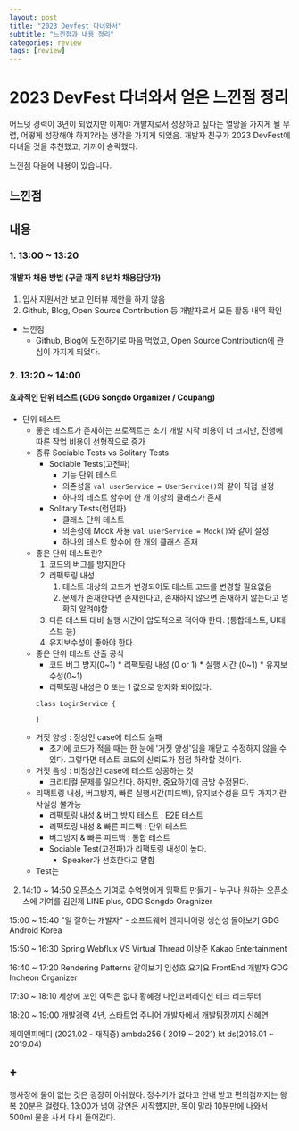 ```yaml
---
layout: post
title: "2023 Devfest 다녀와서"
subtitle: "느낀점과 내용 정리"
categories: review
tags: [review]
---
```


# 2023 DevFest 다녀와서 얻은 느낀점 정리
어느덧 경력이 3년이 되었지만 이제야 개발자로서 성장하고 싶다는 열망을 가지게 될 무렵, 어떻게 성장해야 하지?라는 생각을 가지게 되었음. 개발자 친구가 2023 DevFest에 다녀올 것을 추천했고, 기꺼이 승락했다.

느낀점 다음에 내용이 있습니다.

## 느낀점


## 내용

### 1. 13:00 ~ 13:20
#### 개발자 채용 방법 (구글 재직 8년차 채용담당자)
1. 입사 지원서만 보고 인터뷰 제안을 하지 않음
2. Github, Blog, Open Source Contribution 등 개발자로서 모든 활동 내역 확인
- 느낀점
    - Github, Blog에 도전하기로 마음 먹었고, Open Source Contribution에 관심이 가지게 되었다.

### 2. 13:20 ~ 14:00 
#### 효과적인 단위 테스트 (GDG Songdo Organizer / Coupang)
- 단위 테스트
    - 좋은 테스트가 존재하는 프로젝트는 초기 개발 시작 비용이 더 크지만, 진행에 따른 작업 비용이 선형적으로 증가
    - 종류
    Sociable Tests vs Solitary Tests
        - Sociable Tests(고전파)
            - 기능 단위 테스트
            - 의존성을 `val userService = UserService()`와 같이 직접 설정
            - 하나의 테스트 함수에 한 개 이상의 클래스가 존재
        - Solitary Tests(런던파)
            - 클래스 단위 테스트
            - 의존성에 Mock 사용 `val userService = Mock()`와 같이 설정
            - 하나의 테스트 함수에 한 개의 클래스 존재
    - 좋은 단위 테스트란?
        1. 코드의 버그를 방지한다
        2. 리팩토링 내성
            1. 테스트 대상의 코드가 변경되어도 테스트 코드를 변경할 필요없음
            2. 문제가 존재한다면 존재한다고, 존재하지 않으면 존재하지 않는다고 명확히 알려야함
        3. 다른 테스트 대비 실행 시간이 압도적으로 적어야 한다. (통합테스트, UI테스트 등)
        4. 유지보수성이 좋아야 한다.
    - 좋은 단위 테스트 산출 공식
        - 코드 버그 방지(0~1) * 리팩토링 내성 (0 or 1) * 실행 시간 (0~1) * 유지보수성(0~1)
        - 리팩토링 내성은 0 또는 1 값으로 양자화 되어있다.
        ```
        class LoginService {

        }
        ```
    - 거짓 양성 : 정상인 case에 테스트 실패
        - 초기에 코드가 적을 때는 한 눈에 '거짓 양성'임을 깨닫고 수정하지 않을 수 있다. 그렇다면 테스트 코드의 신뢰도가 점점 하락할 것이다.
    - 거짓 음성 : 비정상인 case에 테스트 성공하는 것
        - 크리티컬 문제를 일으킨다. 하지만, 중요하기에 금방 수정된다.
    - 리팩토링 내성, 버그방지, 빠른 실행시간(피드백), 유지보수성을 모두 가지기란 사실상 불가능
        - 리팩토링 내성 & 버그 방지 테스트 : E2E 테스트
        - 리팩토링 내성 & 빠른 피드백 : 단위 테스트
        - 버그방지 & 빠른 피드백 : 통합 테스트
        - Sociable Test(고전파)가 리팩토링 내성이 높다.
            - Speaker가 선호한다고 말함
    - Test는 


2. 14:10 ~ 14:50 오픈소스 기여로 수억명에게 임팩트 만들기 - 누구나 원하는 오픈소스에 기여를
김인제
LINE plus, GDG Songdo Oragnizer

15:00 ~ 15:40 "일 잘하는 개발자" - 
소프트웨어 엔지니어링 생산성 돌아보기
GDG Android Korea


15:50 ~ 16:30 Spring Webflux VS Virtual Thread
이상준
Kakao Entertainment

16:40 ~ 17:20 Rendering Patterns 같이보기
임성호
요기요 FrontEnd 개발자
GDG Incheon Organizer

17:30 ~ 18:10 세상에 꼬인 이력은 없다
황혜경
나인코퍼레이션 테크 리크루터

18:20 ~ 19:00 개발경력 4년, 스타트업 주니어 개발자에서 개발팀장까지
신혜연

제이앤피메디 (2021.02 - 재직중)
ambda256 ( 2019 ~ 2021)
kt ds(2016.01 ~ 2019.04)


## +
행사장에 물이 없는 것은 굉장히 아쉬웠다. 정수기가 없다고 안내 받고 편의점까지는 왕복 20분은 걸렸다. 13:00가 넘어 강연은 시작헀지만, 목이 말라 10분만에 나와서 500ml 물을 사서 다시 들어갔다.